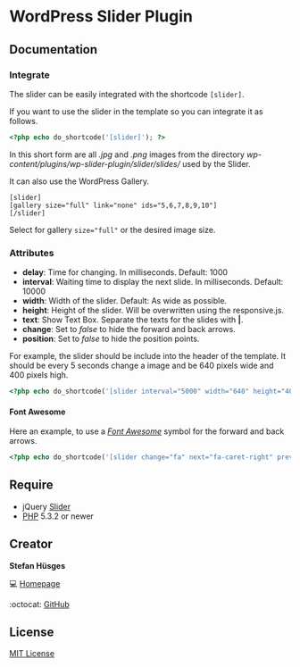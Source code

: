 # WordPress Slider Plugin

## Documentation 

### Integrate 

The slider can be easily integrated with the shortcode `[slider]`. 

If you want to use the slider in the template so you can integrate it as follows. 

```php
<?php echo do_shortcode('[slider]'); ?> 
```

In this short form are all _.jpg_ and _.png_ images from the directory _wp-content/plugins/wp-slider-plugin/slider/slides/_ used by the Slider. 

It can also use the WordPress Gallery. 

```
[slider]
[gallery size="full" link="none" ids="5,6,7,8,9,10"]
[/slider]
```

Select for gallery `size="full"` or the desired image size.

### Attributes 

* __delay__: Time for changing. In milliseconds. Default: 1000
* __interval__: Waiting time to display the next slide. In milliseconds. Default: 10000 
* __width__: Width of the slider. Default: As wide as possible. 
* __height__: Height of the slider. Will be overwritten using the responsive.js. 
* __text__: Show Text Box. Separate the texts for the slides with __|__. 
* __change__: Set to _false_ to hide the forward and back arrows.
* __position__: Set to _false_ to hide the position points.

For example, the slider should be include into the header of the template. It should be every 5 seconds change a image and be 640 pixels wide and 400 pixels high.

```php
<?php echo do_shortcode('[slider interval="5000" width="640" height="400"]'); ?> 
```

#### Font Awesome

Here an example, to use a [_Font Awesome_][4] symbol for the forward and back arrows.

```php
<?php echo do_shortcode('[slider change="fa" next="fa-caret-right" prev="fa-caret-left"]'); ?> 
```

## Require
* jQuery [Slider][3]
* [PHP][5] 5.3.2 or newer

## Creator

**Stefan Hüsges**

:computer: [Homepage][1]

:octocat: [GitHub][2]

## License

[MIT License](LICENSE)

[1]: http://www.mpcx.net
[2]: https://github.com/tronsha
[3]: https://github.com/tronsha/slider
[4]: http://fortawesome.github.io/Font-Awesome/
[5]: http://php.net
